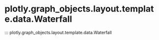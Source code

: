 # plotly.graph_objects.layout.template.data.Waterfall

::: plotly.graph_objects.layout.template.data.Waterfall
